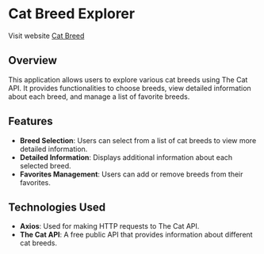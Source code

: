 # Cat Breed Explorer
Visit website [Cat Breed](https://kk7xfd.csb.app/)

## Overview
This application allows users to explore various cat breeds using The Cat API. It provides functionalities to choose breeds, view detailed information about each breed, and manage a list of favorite breeds.

## Features
- **Breed Selection**: Users can select from a list of cat breeds to view more detailed information.
- **Detailed Information**: Displays additional information about each selected breed.
- **Favorites Management**: Users can add or remove breeds from their favorites.

## Technologies Used
- **Axios**: Used for making HTTP requests to The Cat API.
- **The Cat API**: A free public API that provides information about different cat breeds.


